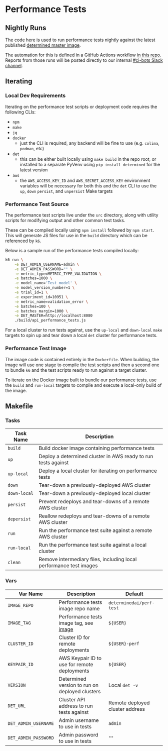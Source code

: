 # Performance Tests

## Nightly Runs

The code here is used to run performance tests nightly against the latest
published [determined master
image](https://hub.docker.com/r/determinedai/determined-master).

The automation for this is defined in a GitHub Actions workflow [in this
repo](../.github/workflows/performance-tests.yml). Reports from those runs will
be posted directly to our internal [#ci-bots Slack
channel](https://hpe-aiatscale.slack.com/archives/C9LFPNA3Y).

## Iterating

### Local Dev Requirements

Iterating on the performance test scripts or deployment code requires the
following CLIs:

- `npm`
- `make`
- `jq`
- `docker`
    - just the CLI is required, any backend will be fine to use (e.g. `colima`,
      `podman`, etc)
- `det`
    - this can be either built locally using `make build` in the repo root, or
      installed to a separate PyVenv using `pip install determined` for the
      latest version
- `aws`
    - the `AWS_ACCESS_KEY_ID` and `AWS_SECRET_ACCESS_KEY` environment variables
      will be necessary for both this and the `det` CLI to use the `up`, `down`
      `persist`, and `unpersist` Make targets

### Performance Test Source

The performance test scripts live under the `src` directory, along with utility
scripts for modifying output and other common test tasks.

These can be compiled locally using `npm install` followed by `npm start`. This
will generate JS files for use in the `build` directory which can be referenced
by `k6`.

Below is a sample run of the performance tests compiled locally:

```bash
k6 run \
	-e DET_ADMIN_USERNAME=admin \
	-e DET_ADMIN_PASSWORD="" \
	-e metric_type=METRIC_TYPE_VALIDATION \
	-e batches=1000 \
	-e model_name='Test model' \
	-e model_version_number=1 \
	-e trial_id=1 \
	-e experiment_id=10951 \
	-e metric_name=validation_error \
	-e batches=100 \
	-e batches_margin=1000 \
	-e DET_MASTER=http://localhost:8080
	./build/api_performance_tests.js
```

For a local cluster to run tests against, use the `up-local` and `down-local`
`make` targets to spin up and tear down a local `det` cluster for performance
tests.

### Performance Test Image

The image code is contained entirely in the `Dockerfile`. When building, the
image will use one stage to compile the test scripts and then a second one to
bundle `k6` and the test scripts ready to run against a target cluster.

To iterate on the Docker image built to bundle our performance tests, use the
`build` and `run-local` targets to compile and execute a local-only build of the
image.

## Makefile

### Tasks

| Task Name | Description |
| --- | --- |
| `build` | Build docker image containing performance tests |
| `up` | Deploy a determined cluster in AWS ready to run tests against |
| `up-local` | Deploy a local cluster for iterating on performance tests |
| `down` | Tear-down a previously-deployed AWS cluster |
| `down-local` | Tear-down a previously-deployed local cluster |
| `persist` | Prevent redeploys and tear-downs of a remote AWS cluster |
| `depersist` | Reallow redeploys and tear-downs of a remote AWS cluster |
| `run` | Run the performance test suite against a remote AWS cluster |
| `run-local` | Run the performance test suite against a local cluster |
| `clean` | Remove intermediary files, including local performance test images |

### Vars

| Var Name | Description | Default |
| --- | --- | --- |
| `IMAGE_REPO` | Performance tests image repo name | `determinedai/perf-test` |
| `IMAGE_TAG` | Performance tests image tag, see [image](#image) | `${USER}` |
| `CLUSTER_ID` | Cluster ID for remote deployments | `${USER}-perf` |
| `KEYPAIR_ID` | AWS Keypair ID to use for remote deployments | `${USER}` |
| `VERSION` | Determined version to run on deployed clusters | Local `det -v` |
| `DET_URL` | Cluster API address to run tests against | Remote deployed cluster address |
| `DET_ADMIN_USERNAME` | Admin username to use in tests | `admin` |
| `DET_ADMIN_PASSWORD` | Admin password to use in tests | `""` |
